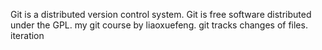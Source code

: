 Git is a distributed version control system.
Git is free software distributed under the GPL.
my git course by liaoxuefeng.
git tracks changes of files. 
iteration